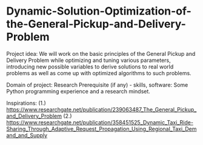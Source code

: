 # Dynamic-Solution-Optimization-of-the-General-Pickup-and-Delivery-Problem

Project idea: We will work on the basic principles of the General Pickup and Delivery Problem while optimizing and tuning various parameters, introducing new possible variables to derive solutions to real world problems as well as come up with optimized algorithms to such problems. 

Domain of project: Research
Prerequisite (if any) - skills, software: Some Python programming experience and a research mindset.

Inspirations: (1.) https://www.researchgate.net/publication/239063487_The_General_Pickup_and_Delivery_Problem
              (2.) https://www.researchgate.net/publication/358451525_Dynamic_Taxi_Ride-Sharing_Through_Adaptive_Request_Propagation_Using_Regional_Taxi_Demand_and_Supply
